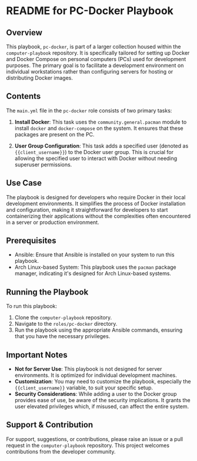# README for PC-Docker Playbook

## Overview
This playbook, `pc-docker`, is part of a larger collection housed within the `computer-playbook` repository. It is specifically tailored for setting up Docker and Docker Compose on personal computers (PCs) used for development purposes. The primary goal is to facilitate a development environment on individual workstations rather than configuring servers for hosting or distributing Docker images.

## Contents
The `main.yml` file in the `pc-docker` role consists of two primary tasks:

1. **Install Docker**: This task uses the `community.general.pacman` module to install `docker` and `docker-compose` on the system. It ensures that these packages are present on the PC.

2. **User Group Configuration**: This task adds a specified user (denoted as `{{client_username}}`) to the Docker user group. This is crucial for allowing the specified user to interact with Docker without needing superuser permissions.

## Use Case
The playbook is designed for developers who require Docker in their local development environments. It simplifies the process of Docker installation and configuration, making it straightforward for developers to start containerizing their applications without the complexities often encountered in a server or production environment.

## Prerequisites
- Ansible: Ensure that Ansible is installed on your system to run this playbook.
- Arch Linux-based System: This playbook uses the `pacman` package manager, indicating it's designed for Arch Linux-based systems.

## Running the Playbook
To run this playbook:
1. Clone the `computer-playbook` repository.
2. Navigate to the `roles/pc-docker` directory.
3. Run the playbook using the appropriate Ansible commands, ensuring that you have the necessary privileges.

## Important Notes
- **Not for Server Use**: This playbook is not designed for server environments. It is optimized for individual development machines.
- **Customization**: You may need to customize the playbook, especially the `{{client_username}}` variable, to suit your specific setup.
- **Security Considerations**: While adding a user to the Docker group provides ease of use, be aware of the security implications. It grants the user elevated privileges which, if misused, can affect the entire system.

## Support & Contribution
For support, suggestions, or contributions, please raise an issue or a pull request in the `computer-playbook` repository. This project welcomes contributions from the developer community.